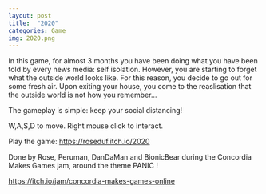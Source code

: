 ```yaml
---
layout: post
title:  "2020"
categories: Game
img: 2020.png
---
```

In this game, for almost 3 months you have been doing what you have been told by every news media: self isolation. However, you are starting to forget what the outside world looks like. For this reason, you decide to go out for some fresh air. Upon exiting your house, you come to the reaslisation that the outside world is not how you remember... 

The gameplay is simple: keep your social distancing!

W,A,S,D to move.
Right mouse click to interact.

Play the game: https://roseduf.itch.io/2020

Done by Rose, Peruman, DanDaMan and BionicBear during the Concordia Makes Games jam, around the theme PANIC !

https://itch.io/jam/concordia-makes-games-online